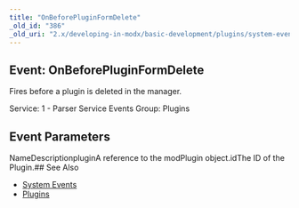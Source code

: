 ```yaml
---
title: "OnBeforePluginFormDelete"
_old_id: "386"
_old_uri: "2.x/developing-in-modx/basic-development/plugins/system-events/onbeforepluginformdelete"
---
```


## Event: OnBeforePluginFormDelete

Fires before a plugin is deleted in the manager.

Service: 1 - Parser Service Events 
Group: Plugins

## Event Parameters

NameDescriptionpluginA reference to the modPlugin object.idThe ID of the Plugin.## See Also

- [System Events](developing-in-modx/basic-development/plugins/system-events "System Events")
- [Plugins](developing-in-modx/basic-development/plugins "Plugins")